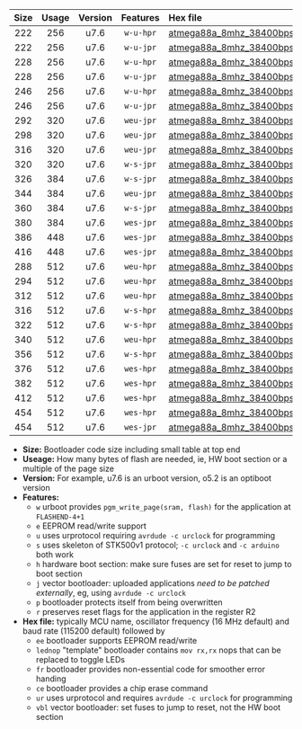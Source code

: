 |Size|Usage|Version|Features|Hex file|
|:-:|:-:|:-:|:-:|:--|
|222|256|u7.6|`w-u-hpr`|[atmega88a_8mhz_38400bps_ur.hex](https://raw.githubusercontent.com/stefanrueger/urboot/main//atmega88a_8mhz_38400bps_ur.hex)|
|222|256|u7.6|`w-u-jpr`|[atmega88a_8mhz_38400bps_ur_vbl.hex](https://raw.githubusercontent.com/stefanrueger/urboot/main//atmega88a_8mhz_38400bps_ur_vbl.hex)|
|228|256|u7.6|`w-u-hpr`|[atmega88a_8mhz_38400bps_lednop_ur.hex](https://raw.githubusercontent.com/stefanrueger/urboot/main//atmega88a_8mhz_38400bps_lednop_ur.hex)|
|228|256|u7.6|`w-u-jpr`|[atmega88a_8mhz_38400bps_lednop_ur_vbl.hex](https://raw.githubusercontent.com/stefanrueger/urboot/main//atmega88a_8mhz_38400bps_lednop_ur_vbl.hex)|
|246|256|u7.6|`w-u-hpr`|[atmega88a_8mhz_38400bps_lednop_fr_ur.hex](https://raw.githubusercontent.com/stefanrueger/urboot/main//atmega88a_8mhz_38400bps_lednop_fr_ur.hex)|
|246|256|u7.6|`w-u-jpr`|[atmega88a_8mhz_38400bps_lednop_fr_ur_vbl.hex](https://raw.githubusercontent.com/stefanrueger/urboot/main//atmega88a_8mhz_38400bps_lednop_fr_ur_vbl.hex)|
|292|320|u7.6|`weu-jpr`|[atmega88a_8mhz_38400bps_ee_ur_vbl.hex](https://raw.githubusercontent.com/stefanrueger/urboot/main//atmega88a_8mhz_38400bps_ee_ur_vbl.hex)|
|298|320|u7.6|`weu-jpr`|[atmega88a_8mhz_38400bps_ee_lednop_ur_vbl.hex](https://raw.githubusercontent.com/stefanrueger/urboot/main//atmega88a_8mhz_38400bps_ee_lednop_ur_vbl.hex)|
|316|320|u7.6|`weu-jpr`|[atmega88a_8mhz_38400bps_ee_lednop_fr_ur_vbl.hex](https://raw.githubusercontent.com/stefanrueger/urboot/main//atmega88a_8mhz_38400bps_ee_lednop_fr_ur_vbl.hex)|
|320|320|u7.6|`w-s-jpr`|[atmega88a_8mhz_38400bps_vbl.hex](https://raw.githubusercontent.com/stefanrueger/urboot/main//atmega88a_8mhz_38400bps_vbl.hex)|
|326|384|u7.6|`w-s-jpr`|[atmega88a_8mhz_38400bps_lednop_vbl.hex](https://raw.githubusercontent.com/stefanrueger/urboot/main//atmega88a_8mhz_38400bps_lednop_vbl.hex)|
|344|384|u7.6|`weu-jpr`|[atmega88a_8mhz_38400bps_ee_lednop_fr_ce_ur_vbl.hex](https://raw.githubusercontent.com/stefanrueger/urboot/main//atmega88a_8mhz_38400bps_ee_lednop_fr_ce_ur_vbl.hex)|
|360|384|u7.6|`w-s-jpr`|[atmega88a_8mhz_38400bps_lednop_fr_vbl.hex](https://raw.githubusercontent.com/stefanrueger/urboot/main//atmega88a_8mhz_38400bps_lednop_fr_vbl.hex)|
|380|384|u7.6|`wes-jpr`|[atmega88a_8mhz_38400bps_ee_vbl.hex](https://raw.githubusercontent.com/stefanrueger/urboot/main//atmega88a_8mhz_38400bps_ee_vbl.hex)|
|386|448|u7.6|`wes-jpr`|[atmega88a_8mhz_38400bps_ee_lednop_vbl.hex](https://raw.githubusercontent.com/stefanrueger/urboot/main//atmega88a_8mhz_38400bps_ee_lednop_vbl.hex)|
|416|448|u7.6|`wes-jpr`|[atmega88a_8mhz_38400bps_ee_lednop_fr_vbl.hex](https://raw.githubusercontent.com/stefanrueger/urboot/main//atmega88a_8mhz_38400bps_ee_lednop_fr_vbl.hex)|
|288|512|u7.6|`weu-hpr`|[atmega88a_8mhz_38400bps_ee_ur.hex](https://raw.githubusercontent.com/stefanrueger/urboot/main//atmega88a_8mhz_38400bps_ee_ur.hex)|
|294|512|u7.6|`weu-hpr`|[atmega88a_8mhz_38400bps_ee_lednop_ur.hex](https://raw.githubusercontent.com/stefanrueger/urboot/main//atmega88a_8mhz_38400bps_ee_lednop_ur.hex)|
|312|512|u7.6|`weu-hpr`|[atmega88a_8mhz_38400bps_ee_lednop_fr_ur.hex](https://raw.githubusercontent.com/stefanrueger/urboot/main//atmega88a_8mhz_38400bps_ee_lednop_fr_ur.hex)|
|316|512|u7.6|`w-s-hpr`|[atmega88a_8mhz_38400bps.hex](https://raw.githubusercontent.com/stefanrueger/urboot/main//atmega88a_8mhz_38400bps.hex)|
|322|512|u7.6|`w-s-hpr`|[atmega88a_8mhz_38400bps_lednop.hex](https://raw.githubusercontent.com/stefanrueger/urboot/main//atmega88a_8mhz_38400bps_lednop.hex)|
|340|512|u7.6|`weu-hpr`|[atmega88a_8mhz_38400bps_ee_lednop_fr_ce_ur.hex](https://raw.githubusercontent.com/stefanrueger/urboot/main//atmega88a_8mhz_38400bps_ee_lednop_fr_ce_ur.hex)|
|356|512|u7.6|`w-s-hpr`|[atmega88a_8mhz_38400bps_lednop_fr.hex](https://raw.githubusercontent.com/stefanrueger/urboot/main//atmega88a_8mhz_38400bps_lednop_fr.hex)|
|376|512|u7.6|`wes-hpr`|[atmega88a_8mhz_38400bps_ee.hex](https://raw.githubusercontent.com/stefanrueger/urboot/main//atmega88a_8mhz_38400bps_ee.hex)|
|382|512|u7.6|`wes-hpr`|[atmega88a_8mhz_38400bps_ee_lednop.hex](https://raw.githubusercontent.com/stefanrueger/urboot/main//atmega88a_8mhz_38400bps_ee_lednop.hex)|
|412|512|u7.6|`wes-hpr`|[atmega88a_8mhz_38400bps_ee_lednop_fr.hex](https://raw.githubusercontent.com/stefanrueger/urboot/main//atmega88a_8mhz_38400bps_ee_lednop_fr.hex)|
|454|512|u7.6|`wes-hpr`|[atmega88a_8mhz_38400bps_ee_lednop_fr_ce.hex](https://raw.githubusercontent.com/stefanrueger/urboot/main//atmega88a_8mhz_38400bps_ee_lednop_fr_ce.hex)|
|454|512|u7.6|`wes-jpr`|[atmega88a_8mhz_38400bps_ee_lednop_fr_ce_vbl.hex](https://raw.githubusercontent.com/stefanrueger/urboot/main//atmega88a_8mhz_38400bps_ee_lednop_fr_ce_vbl.hex)|

- **Size:** Bootloader code size including small table at top end
- **Useage:** How many bytes of flash are needed, ie, HW boot section or a multiple of the page size
- **Version:** For example, u7.6 is an urboot version, o5.2 is an optiboot version
- **Features:**
  + `w` urboot provides `pgm_write_page(sram, flash)` for the application at `FLASHEND-4+1`
  + `e` EEPROM read/write support
  + `u` uses urprotocol requiring `avrdude -c urclock` for programming
  + `s` uses skeleton of STK500v1 protocol; `-c urclock` and `-c arduino` both work
  + `h` hardware boot section: make sure fuses are set for reset to jump to boot section
  + `j` vector bootloader: uploaded applications *need to be patched externally*, eg, using `avrdude -c urclock`
  + `p` bootloader protects itself from being overwritten
  + `r` preserves reset flags for the application in the register R2
- **Hex file:** typically MCU name, oscillator frequency (16 MHz default) and baud rate (115200 default) followed by
  + `ee` bootloader supports EEPROM read/write
  + `lednop` "template" bootloader contains `mov rx,rx` nops that can be replaced to toggle LEDs
  + `fr` bootloader provides non-essential code for smoother error handing
  + `ce` bootloader provides a chip erase command
  + `ur` uses urprotocol and requires `avrdude -c urclock` for programming
  + `vbl` vector bootloader: set fuses to jump to reset, not the HW boot section
